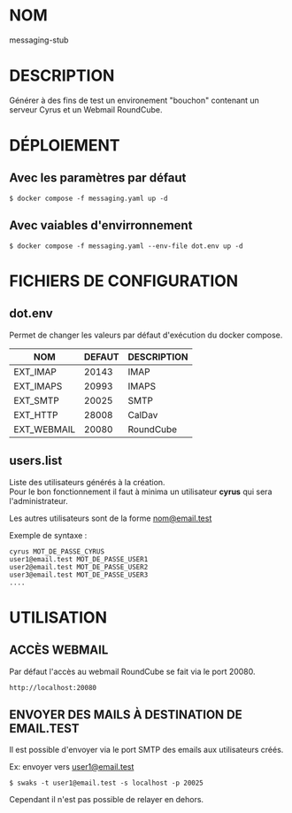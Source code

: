 # NOM

messaging-stub

# DESCRIPTION

Générer à des fins de test un environement "bouchon" contenant un serveur Cyrus et un Webmail RoundCube.  

# DÉPLOIEMENT

## Avec les paramètres par défaut

```
$ docker compose -f messaging.yaml up -d
```

## Avec vaiables d'envirronnement 

```
$ docker compose -f messaging.yaml --env-file dot.env up -d
```

# FICHIERS DE CONFIGURATION

## dot.env

Permet de changer les valeurs par défaut d'exécution du docker compose.  

| NOM | DEFAUT | DESCRIPTION |
|-----|--------|-------------|
| EXT_IMAP | 20143 | IMAP |
| EXT_IMAPS | 20993 | IMAPS |
| EXT_SMTP | 20025 | SMTP |
| EXT_HTTP | 28008 | CalDav |
| EXT_WEBMAIL | 20080 | RoundCube |

## users.list

Liste des utilisateurs générés à la création.  
Pour le bon fonctionnement il faut à minima un utilisateur **cyrus** qui sera l'administrateur.

Les autres utilisateurs sont de la forme nom@email.test

Exemple de syntaxe :

```
cyrus MOT_DE_PASSE_CYRUS
user1@email.test MOT_DE_PASSE_USER1
user2@email.test MOT_DE_PASSE_USER2
user3@email.test MOT_DE_PASSE_USER3
....
```

# UTILISATION

## ACCÈS WEBMAIL

Par défaut l'accès au webmail RoundCube se fait via le port 20080.  

```
http://localhost:20080
```

## ENVOYER DES MAILS À DESTINATION DE EMAIL.TEST

Il est possible d'envoyer via le port SMTP des emails aux utilisateurs créés.  

Ex: envoyer vers user1@email.test
```
$ swaks -t user1@email.test -s localhost -p 20025
```
Cependant il n'est pas possible de relayer en dehors.